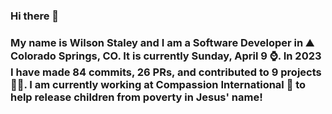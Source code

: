 ### Hi there 👋

### My name is Wilson Staley and I am a Software Developer in ⛰ Colorado Springs, CO.  It is currently Sunday, April 9 ⌚. In 2023 I have made 84 commits, 26 PRs, and contributed to 9 projects 👨‍💻. I am currently working at Compassion International 🏢 to help release children from poverty in Jesus' name!